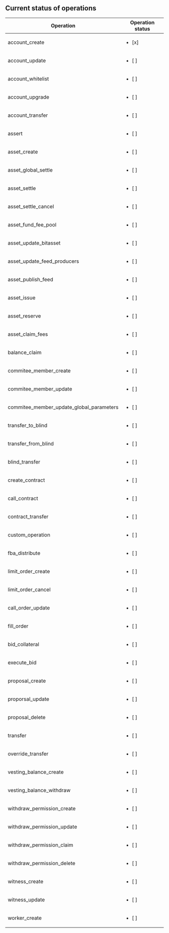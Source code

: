 ## Current status of operations

| Operation | Operation status |
| --- | --- | 
| account_create | <ul><li>[x] </li></ul>  |
| account_update | <ul><li>[ ] </li></ul>  |
| account_whitelist | <ul><li>[ ] </li></ul>  |
| account_upgrade | <ul><li>[ ] </li></ul>  |
| account_transfer | <ul><li>[ ] </li></ul>  |
| assert | <ul><li>[ ] </li></ul>  |
| asset_create | <ul><li>[ ] </li></ul>  |
| asset_global_settle | <ul><li>[ ] </li></ul>  |
| asset_settle | <ul><li>[ ] </li></ul>  |
| asset_settle_cancel | <ul><li>[ ] </li></ul>  |
| asset_fund_fee_pool | <ul><li>[ ] </li></ul>  |
| asset_update_bitasset | <ul><li>[ ] </li></ul>  |
| asset_update_feed_producers | <ul><li>[ ] </li></ul>  |
| asset_publish_feed | <ul><li>[ ] </li></ul>  |
| asset_issue | <ul><li>[ ] </li></ul>  |
| asset_reserve | <ul><li>[ ] </li></ul>  |
| asset_claim_fees | <ul><li>[ ] </li></ul>  |
| balance_claim | <ul><li>[ ] </li></ul>  |
| commitee_member_create | <ul><li>[ ] </li></ul>  |
| commitee_member_update | <ul><li>[ ] </li></ul>  |
| commitee_member_update_global_parameters | <ul><li>[ ] </li></ul>  |
| transfer_to_blind | <ul><li>[ ] </li></ul>  |
| transfer_from_blind | <ul><li>[ ] </li></ul>  |
| blind_transfer | <ul><li>[ ] </li></ul>  |
| create_contract | <ul><li>[ ] </li></ul>  |
| call_contract | <ul><li>[ ] </li></ul>  |
| contract_transfer | <ul><li>[ ] </li></ul>  |
| custom_operation | <ul><li>[ ] </li></ul>  |
| fba_distribute | <ul><li>[ ] </li></ul>  |
| limit_order_create | <ul><li>[ ] </li></ul>  |
| limit_order_cancel | <ul><li>[ ] </li></ul>  |
| call_order_update | <ul><li>[ ] </li></ul>  |
| fill_order | <ul><li>[ ] </li></ul>  |
| bid_collateral | <ul><li>[ ] </li></ul>  |
| execute_bid | <ul><li>[ ] </li></ul>  |
| proposal_create | <ul><li>[ ] </li></ul>  |
| proporsal_update | <ul><li>[ ] </li></ul>  |
| proposal_delete | <ul><li>[ ] </li></ul>  |
| transfer | <ul><li>[ ] </li></ul>  |
| override_transfer | <ul><li>[ ] </li></ul>  |
| vesting_balance_create | <ul><li>[ ] </li></ul>  |
| vesting_balance_withdraw | <ul><li>[ ] </li></ul>  |
| withdraw_permission_create | <ul><li>[ ] </li></ul>  |
| withdraw_permission_update | <ul><li>[ ] </li></ul>  |
| withdraw_permission_claim | <ul><li>[ ] </li></ul>  |
| withdraw_permission_delete | <ul><li>[ ] </li></ul>  |
| witness_create | <ul><li>[ ] </li></ul>  |
| witness_update | <ul><li>[ ] </li></ul>  |
| worker_create | <ul><li>[ ] </li></ul>  |
